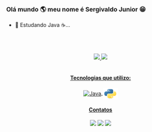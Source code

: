 ### Olá mundo 🌎 meu nome é Sergivaldo Junior 😁


- 🌱 Estudando Java ☕...

<br><br>
<div align="center">
  <a href="https://www.linkedin.com/in/sergivaldo-junior/">
  <img height="180em" src="https://github-readme-stats.vercel.app/api?username=Sergivaldo&show_icons=true&theme=dracula&include_all_commits=true&count_private=true"/>
  <img height="180em" src="https://github-readme-stats.vercel.app/api/top-langs/?username=Sergivaldo&layout=compact&langs_count=7&theme=dracula"/>
</div>
<div  align="center" ><br>
  <h4>Tecnologias que utilizo:</h4>
  <img align="center" alt="Java" height="40" width="40" src="https://cdn.jsdelivr.net/gh/devicons/devicon/icons/java/java-original-wordmark.svg" />
  <img align="center" alt="Python" height="30" width="40" src="https://raw.githubusercontent.com/devicons/devicon/master/icons/python/python-original.svg">
</div>

<div align="center"> 
  <h4>Contatos</h4>
  <a href="https://www.instagram.com/sergivaldojunior" target="_blank"><img src="https://img.shields.io/badge/-Instagram-%23E4405F?style=for-the-badge&logo=instagram&logoColor=white" target="_blank"></a>
  <a href = "mailto:sergivaldo123@gmail.com"><img src="https://img.shields.io/badge/-Gmail-%23333?style=for-the-badge&logo=gmail&logoColor=white" target="_blank"></a>
  <a href="https://www.linkedin.com/in/sergivaldo-junior/" target="_blank"><img src="https://img.shields.io/badge/-LinkedIn-%230077B5?style=for-the-badge&logo=linkedin&logoColor=white" target="_blank"></a> 
 
</div>
